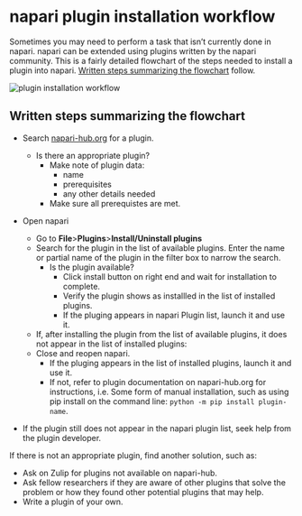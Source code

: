 # napari plugin installation workflow
Sometimes you may need to perform a task that isn’t currently done in napari. napari can be extended using plugins written by the napari community. This is a fairly detailed flowchart of the steps needed to install a plugin into napari. [Written steps summarizing the flowchart](#written-steps-summarizing-the-flowchart) follow.  

![plugin installation workflow](./images/plugin-installation-workflow.png) 

## Written steps summarizing the flowchart  

- Search [napari-hub.org](napari-hub.org) for a plugin.  
  - Is there an appropriate plugin?  
    - Make note of plugin data:  
      - name  
      - prerequisites  
      - any other details needed  
    - Make sure all prerequistes are met.  
- Open napari  
  - Go to **File**>**Plugins**>**Install/Uninstall plugins**   
  - Search for the plugin in the list of available plugins.  Enter the name or partial name of the plugin in the filter box to narrow the search.  
    - Is the plugin available?  
      - Click install button on right end and wait for installation to complete.  
      - Verify the plugin shows as installled in the list of installed plugins.  
      - If the pluging appears in napari Plugin list, launch it and use it.  
   - If, after installing the plugin from the list of available plugins, it does not appear in the list of installed plugins:  
    - Close and reopen napari.  
      - If the pluging appears in the list of installed plugins, launch it and use it.  
      - If not, refer to plugin documentation on napari-hub.org for  instructions, i.e. Some form of manual installation, such as using pip install on the command line: `python -m pip install plugin-name`.  

- If the plugin still does not appear in the napari plugin list, seek help from the plugin developer. 

If there is not an appropriate plugin, find another solution, such as:  
- Ask on Zulip for plugins not available on napari-hub.  
- Ask fellow researchers if they are aware of other plugins that solve the problem or how they found other potential plugins that may help.  
- Write a plugin of your own.  
